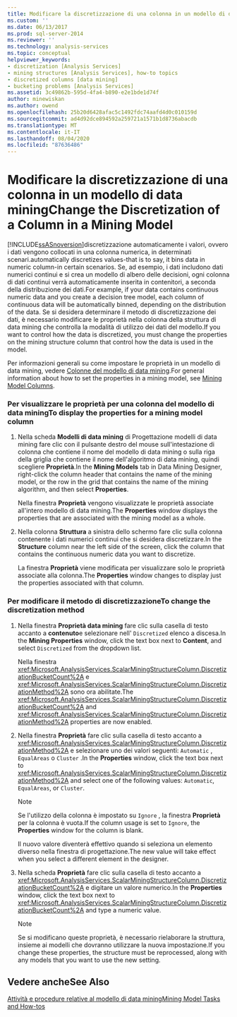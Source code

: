 ```yaml
---
title: Modificare la discretizzazione di una colonna in un modello di data mining | Microsoft Docs
ms.custom: ''
ms.date: 06/13/2017
ms.prod: sql-server-2014
ms.reviewer: ''
ms.technology: analysis-services
ms.topic: conceptual
helpviewer_keywords:
- discretization [Analysis Services]
- mining structures [Analysis Services], how-to topics
- discretized columns [data mining]
- bucketing problems [Analysis Services]
ms.assetid: 3c49862b-595d-4fa4-b890-e2e1bde1d74f
author: minewiskan
ms.author: owend
ms.openlocfilehash: 25b20d6428afac5c1492fdc74aafd4d0c010159d
ms.sourcegitcommit: ad4d92dce894592a259721a1571b1d8736abacdb
ms.translationtype: MT
ms.contentlocale: it-IT
ms.lasthandoff: 08/04/2020
ms.locfileid: "87636486"
---
```

# <a name="change-the-discretization-of-a-column-in-a-mining-model"></a><span data-ttu-id="17862-102">Modificare la discretizzazione di una colonna in un modello di data mining</span><span class="sxs-lookup"><span data-stu-id="17862-102">Change the Discretization of a Column in a Mining Model</span></span>
  [!INCLUDE[ssASnoversion](../../includes/ssasnoversion-md.md)]<span data-ttu-id="17862-103">discretizzazione automaticamente i valori, ovvero i dati vengono collocati in una colonna numerica, in determinati scenari.</span><span class="sxs-lookup"><span data-stu-id="17862-103">automatically discretizes values-that is to say, it bins data in numeric column-in certain scenarios.</span></span> <span data-ttu-id="17862-104">Se, ad esempio, i dati includono dati numerici continui e si crea un modello di albero delle decisioni, ogni colonna di dati continui verrà automaticamente inserita in contenitori, a seconda della distribuzione dei dati.</span><span class="sxs-lookup"><span data-stu-id="17862-104">For example, if your data contains continuous numeric data and you create a decision tree model, each column of continuous data will be automatically binned, depending on the distribution of the data.</span></span> <span data-ttu-id="17862-105">Se si desidera determinare il metodo di discretizzazione dei dati, è necessario modificare le proprietà nella colonna della struttura di data mining che controlla la modalità di utilizzo dei dati del modello.</span><span class="sxs-lookup"><span data-stu-id="17862-105">If you want to control how the data is discretized, you must change the properties on the mining structure column that control how the data is used in the model.</span></span>  
  
 <span data-ttu-id="17862-106">Per informazioni generali su come impostare le proprietà in un modello di data mining, vedere [Colonne del modello di data mining](mining-model-columns.md).</span><span class="sxs-lookup"><span data-stu-id="17862-106">For general information about how to set the properties in a mining model, see [Mining Model Columns](mining-model-columns.md).</span></span>  
  
### <a name="to-display-the-properties-for-a-mining-model-column"></a><span data-ttu-id="17862-107">Per visualizzare le proprietà per una colonna del modello di data mining</span><span class="sxs-lookup"><span data-stu-id="17862-107">To display the properties for a mining model column</span></span>  
  
1.  <span data-ttu-id="17862-108">Nella scheda **Modelli di data mining** di Progettazione modelli di data mining fare clic con il pulsante destro del mouse sull'intestazione di colonna che contiene il nome del modello di data mining o sulla riga della griglia che contiene il nome dell'algoritmo di data mining, quindi scegliere **Proprietà**.</span><span class="sxs-lookup"><span data-stu-id="17862-108">In the **Mining Models** tab in Data Mining Designer, right-click the column header that contains the name of the mining model, or the row in the grid that contains the name of the mining algorithm, and then select **Properties**.</span></span>  
  
     <span data-ttu-id="17862-109">Nella finestra **Proprietà** vengono visualizzate le proprietà associate all'intero modello di data mining.</span><span class="sxs-lookup"><span data-stu-id="17862-109">The **Properties** window displays the properties that are associated with the mining model as a whole.</span></span>  
  
2.  <span data-ttu-id="17862-110">Nella colonna **Struttura** a sinistra dello schermo fare clic sulla colonna contenente i dati numerici continui che si desidera discretizzare.</span><span class="sxs-lookup"><span data-stu-id="17862-110">In the **Structure** column near the left side of the screen, click the column that contains the continuous numeric data you want to discretize.</span></span>  
  
     <span data-ttu-id="17862-111">La finestra **Proprietà** viene modificata per visualizzare solo le proprietà associate alla colonna.</span><span class="sxs-lookup"><span data-stu-id="17862-111">The **Properties** window changes to display just the properties associated with that column.</span></span>  
  
### <a name="to-change-the-discretization-method"></a><span data-ttu-id="17862-112">Per modificare il metodo di discretizzazione</span><span class="sxs-lookup"><span data-stu-id="17862-112">To change the discretization method</span></span>  
  
1.  <span data-ttu-id="17862-113">Nella finestra **Proprietà data mining** fare clic sulla casella di testo accanto a **contenuto**e selezionare nell' `Discretized` elenco a discesa.</span><span class="sxs-lookup"><span data-stu-id="17862-113">In the **Mining Properties** window, click the text box next to **Content**, and select `Discretized` from the dropdown list.</span></span>  
  
     <span data-ttu-id="17862-114">Nella finestra <xref:Microsoft.AnalysisServices.ScalarMiningStructureColumn.DiscretizationBucketCount%2A> e <xref:Microsoft.AnalysisServices.ScalarMiningStructureColumn.DiscretizationMethod%2A> sono ora abilitate.</span><span class="sxs-lookup"><span data-stu-id="17862-114">The <xref:Microsoft.AnalysisServices.ScalarMiningStructureColumn.DiscretizationBucketCount%2A> and <xref:Microsoft.AnalysisServices.ScalarMiningStructureColumn.DiscretizationMethod%2A> properties are now enabled.</span></span>  
  
2.  <span data-ttu-id="17862-115">Nella finestra **Proprietà** fare clic sulla casella di testo accanto a <xref:Microsoft.AnalysisServices.ScalarMiningStructureColumn.DiscretizationMethod%2A> e selezionare uno dei valori seguenti: `Automatic` , `EqualAreas` o `Cluster` .</span><span class="sxs-lookup"><span data-stu-id="17862-115">In the **Properties** window, click the text box next to <xref:Microsoft.AnalysisServices.ScalarMiningStructureColumn.DiscretizationMethod%2A> and select one of the following values: `Automatic`, `EqualAreas`, or `Cluster`.</span></span>  
  
    > [!NOTE]  
    >  <span data-ttu-id="17862-116">Se l'utilizzo della colonna è impostato su `Ignore` , la finestra **Proprietà** per la colonna è vuota.</span><span class="sxs-lookup"><span data-stu-id="17862-116">If the column usage is set to `Ignore`, the **Properties** window for the column is blank.</span></span>  
  
     <span data-ttu-id="17862-117">Il nuovo valore diventerà effettivo quando si seleziona un elemento diverso nella finestra di progettazione.</span><span class="sxs-lookup"><span data-stu-id="17862-117">The new value will take effect when you select a different element in the designer.</span></span>  
  
3.  <span data-ttu-id="17862-118">Nella scheda **Proprietà** fare clic sulla casella di testo accanto a <xref:Microsoft.AnalysisServices.ScalarMiningStructureColumn.DiscretizationBucketCount%2A> e digitare un valore numerico.</span><span class="sxs-lookup"><span data-stu-id="17862-118">In the **Properties** window, click the text box next to <xref:Microsoft.AnalysisServices.ScalarMiningStructureColumn.DiscretizationBucketCount%2A> and type a numeric value.</span></span>  
  
    > [!NOTE]  
    >  <span data-ttu-id="17862-119">Se si modificano queste proprietà, è necessario rielaborare la struttura, insieme ai modelli che dovranno utilizzare la nuova impostazione.</span><span class="sxs-lookup"><span data-stu-id="17862-119">If you change these properties, the structure must be reprocessed, along with any models that you want to use the new setting.</span></span>  
  
## <a name="see-also"></a><span data-ttu-id="17862-120">Vedere anche</span><span class="sxs-lookup"><span data-stu-id="17862-120">See Also</span></span>  
 [<span data-ttu-id="17862-121">Attività e procedure relative al modello di data mining</span><span class="sxs-lookup"><span data-stu-id="17862-121">Mining Model Tasks and How-tos</span></span>](mining-model-tasks-and-how-tos.md)  
  
  
